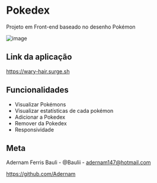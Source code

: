 # Pokedex

Projeto em Front-end baseado no desenho Pokémon

![image](https://user-images.githubusercontent.com/74456716/183741631-7307f53d-6e4d-45c4-be7b-eb20213d66d9.png)

## Link da aplicação
https://wary-hair.surge.sh

## Funcionalidades
- Visualizar Pokémons
- Visualizar estatísticas de cada pokémon
- Adicionar a Pokedex
- Remover da Pokedex
- Responsividade

## Meta
Adernam Ferris Bauli - @Baulii - adernam147@hotmail.com

https://github.com/Adernam

